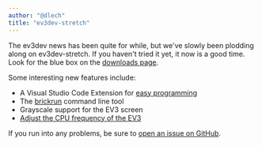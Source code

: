 ```yaml
---
author: "@dlech"
title: "ev3dev-stretch"
---
```


The ev3dev news has been quite for while, but we've slowly been plodding along
on ev3dev-stretch. If you haven't tried it yet, it now is a good time. Look
for the blue box on the [downloads page](/downloads).

Some interesting new features include:
* A Visual Studio Code Extension for [easy programming](https://github.com/ev3dev/vscode-hello-python)
* The [brickrun](https://github.com/ev3dev/brickrun/blob/ev3dev-stretch/doc/brickrun.rst) command line tool
* Grayscale support for the EV3 screen
* [Adjust the CPU frequency of the EV3](https://lechnology.com/2018/06/overclocking-lego-mindstorms-ev3-part-2/)

If you run into any problems, be sure to [open an issue on GitHub](https://github.com/ev3dev/ev3dev/issues).
